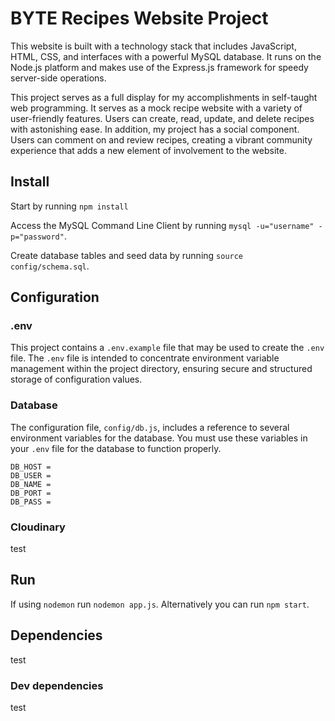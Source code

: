 # BYTE Recipes Website Project

This website is built with a technology stack that includes JavaScript, HTML, CSS, and interfaces with a powerful MySQL database. It runs on the Node.js platform and makes use of the Express.js framework for speedy server-side operations.

This project serves as a full display for my accomplishments in self-taught web programming. It serves as a mock recipe website with a variety of user-friendly features. Users can create, read, update, and delete recipes with astonishing ease. In addition, my project has a social component. Users can comment on and review recipes, creating a vibrant community experience that adds a new element of involvement to the website.

## Install
Start by running `npm install`

Access the MySQL Command Line Client by running `mysql -u="username" -p="password"`. 

Create database tables and seed data by running `source config/schema.sql`.

## Configuration
### .env
This project contains a `.env.example` file that may be used to create the `.env` file. The `.env` file is intended to concentrate environment variable management within the project directory, ensuring secure and structured storage of configuration values.

### Database
The configuration file, `config/db.js`, includes a reference to several environment variables for the database. You must use these variables in your `.env` file for the database to function properly.
```
DB_HOST =
DB_USER =
DB_NAME =
DB_PORT =
DB_PASS =
```

### Cloudinary
test

## Run
If using `nodemon` run `nodemon app.js`. Alternatively you can run `npm start`.

## Dependencies
test
### Dev dependencies
test